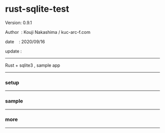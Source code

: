 ﻿# rust-sqlite-test

 Version: 0.9.1

 Author  : Kouji Nakashima / kuc-arc-f.com

 date    : 2020/09/16 

 update :

***

Rust + sqlite3 , sample app


***
### setup

***
### sample


***
### more

***

